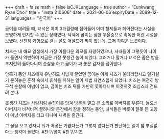 +++
draft = false
math = false
isCJKLanguage = true
author = "Eunkwang Ryan Choi"
title = "insta 210606"
date = 2021-06-06
expiryDate = 2099-12-31
languages = "한국어"
+++

곰이를 데려올 때, 녀석은 이미 3개월령에 접어들어 어미 형제들과 헤어진다는 사실을 분명하게 인지할 수 있는 상태였다. 덕택에 곰이는 심한 우울증으로 혹독한 어린 시절을 보냈다. 선천적 기형으로 걷는 꼴도 어설프기 짝이 없는데, 그저 가여운 노릇이다.

치즈는 내 애묘 일생에서 가장 아름다운 외모를 자랑하였으나, 사내들이 그렇듯이 나이가 들면서 역변하여 지금은 가장 못생긴 놈이 되었다. 그러거나 말거나 녀석은 좁은 방을 부지런히 돌아다니며 순찰을 하고 곰이가 짜 놓은 감자를 덮어댄다.

암흑기 동안 치즈에게 유난히도 사납게 굴었던 곰이는 이제 치즈가 울타리랍시고 얼기설기 묻혀놓은 흔적 속에서 휴식을 취하는 일이 제법 자연스럽게 되었다. 치즈는 여전히 방구석 순찰에 여념이 없고, 곰이는 치즈 뒤를 가만히 쫓아다니며 이것저것 조심스레 건드려 본다.

못생긴 치즈는 사람처럼 손잡이를 당겨 방문을 열고 큰 소리로 아버지를 부른다. 늙으신 아버지가 비척비척 끌려나와 문간에서 잠을 청하는 동안, 녀석들은 버릇이 잘못 든 고양이 마냥 아버지를 타고 다니며 새벽을 즐긴다.

그 꼴을 보고 있자니 뭐가 어떻든 가엾다든가 그렇지 않다든가 판단하는 일이 참 부질없다는 생각이 들었다. #친구/곰이 #친구/치즈